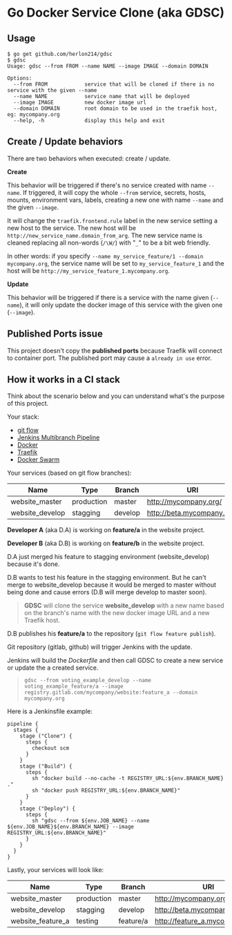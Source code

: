 # Go Docker Service Clone (aka GDSC)

## Usage

```
$ go get github.com/herlon214/gdsc
$ gdsc
Usage: gdsc --from FROM --name NAME --image IMAGE --domain DOMAIN

Options:
  --from FROM            service that will be cloned if there is no service with the given --name
  --name NAME            service name that will be deployed
  --image IMAGE          new docker image url
  --domain DOMAIN        root domain to be used in the traefik host, eg: mycompany.org
  --help, -h             display this help and exit
```

## Create / Update behaviors
There are two behaviors when executed: create / update.

**Create**

This behavior will be triggered if there's no service created with name `--name`. If triggered, it will copy the whole `--from` service, secrets, hosts, mounts, environment vars, labels, creating a new one with name `--name` and the given `--image`.

It will change the `traefik.frontend.rule` label in the new service setting a new host to the service. The new host will be `http://new_service_name.domain_from_arg`. The new service name is cleaned replacing all non-words (`/\W/`) with "`_`" to be a bit web friendly. 

In other words: if you specify `--name my_service_feature/1 --domain mycompany.org`, the service name will be set to `my_service_feature_1` and the host will be `http://my_service_feature_1.mycompany.org`.

**Update**

This behavior will be triggered if there is a service with the name given (`--name`), it will only update the docker image of this service with the given one (`--image`).

## Published Ports issue

This project doesn't copy the **published ports** because Traefik will connect to container port. The published port may cause a `already in use` error.

## How it works in a CI stack
Think about the scenario below and you can understand what's the purpose of this project.

Your stack:
- [git flow](https://github.com/nvie/gitflow)
- [Jenkins Multibranch Pipeline](https://jenkins.io/)
- [Docker](https://www.docker.com/)
- [Traefik](https://traefik.io/)
- [Docker Swarm](https://github.com/docker/swarm)

Your services (based on git flow branches):

|Name|Type|Branch|URI|
|----|----|------|---|
|website_master|production|master|http://mycompany.org/|
|website_develop|stagging|develop|http://beta.mycompany.org/|

**Developer A** (aka D.A) is working on **feature/a** in the website project.

**Developer B** (aka D.B) is working on **feature/b** in the website project.


D.A just merged his feature to stagging environment (website_develop) because it's done.

D.B wants to test his feature in the stagging environment. But he can't merge to website_develop because it would be merged to master without being done and cause errors (D.B will merge develop to master soon).

> **GDSC** will clone the service **website_develop** with a new name based on the branch's name with the new docker image URL and a new Traefik host.

D.B publishes his **feature/a** to the repository (`git flow feature publish`).

Git repository (gitlab, github) will trigger Jenkins with the update.

Jenkins will build the *Dockerfile* and then call GDSC to create a new service or update the a created service.

> ```
> gdsc --from voting_example_develop --name voting_example_feature/a --image registry.gitlab.com/mycompany/website:feature_a --domain mycompany.org
> ```

Here is a Jenkinsfile example:

```
pipeline {
  stages {
    stage ("Clone") {
      steps {
        checkout scm
      }
    }
    stage ("Build") {
      steps {
        sh "docker build --no-cache -t REGISTRY_URL:${env.BRANCH_NAME} ."
        sh "docker push REGISTRY_URL:${env.BRANCH_NAME}"
      }
    }
    stage ("Deploy") {
      steps {
        sh "gdsc --from ${env.JOB_NAME} --name ${env.JOB_NAME}${env.BRANCH_NAME} --image REGISTRY_URL:${env.BRANCH_NAME}"
      }
    }
  }
}
```

Lastly, your services will look like:

|Name|Type|Branch|URI|
|----|----|------|---|
|website_master|production|master|http://mycompany.org/|
|website_develop|stagging|develop|http://beta.mycompany.org/|
|website_feature_a|testing|feature/a|http://feature_a.mycompany.org/|
